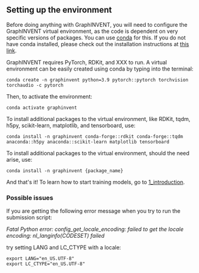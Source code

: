 ## Setting up the environment
Before doing anything with GraphINVENT, you will need to configure the GraphINVENT virtual environment, as the code is dependent on very specific versions of packages. You can use [conda](https://docs.conda.io/en/latest/) for this. If you do not have conda installed, please check out the installation instructions at [this link](https://docs.anaconda.com/free/miniconda/).

GraphINVENT requires PyTorch, RDKit, and XXX to run. A virtual environment can be easily created using conda by typing into the terminal:

```
conda create -n graphinvent python=3.9 pytorch::pytorch torchvision torchaudio -c pytorch
```

Then, to activate the environment:

```
conda activate graphinvent
```

To install additional packages to the virtual environment, like RDKit, tqdm, h5py, scikit-learn, matplotlib, and tensorboard, use:

```
conda install -n graphinvent conda-forge::rdkit conda-forge::tqdm anaconda::h5py anaconda::scikit-learn matplotlib tensorboard
```

To install additional packages to the virtual environment, should the need arise, use:

```
conda install -n graphinvent {package_name}
```

And that's it! To learn how to start training models, go to [1_introduction](1_introduction.md).


### Possible issues
If you are getting the following error message when you try to run the submission script:

*Fatal Python error: config_get_locale_encoding: failed to get the locale encoding: nl_langinfo(CODESET) failed*

try setting LANG and LC_CTYPE with a locale:
```
export LANG="en_US.UTF-8"
export LC_CTYPE="en_US.UTF-8"
```
